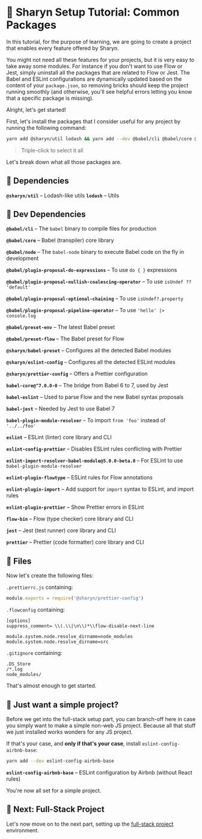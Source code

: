 # 🌹 Sharyn Setup Tutorial: Common Packages

In this tutorial, for the purpose of learning, we are going to create a project that enables every feature offered by Sharyn.

You might not need all these features for your projects, but it is very easy to take away some modules. For instance if you don't want to use Flow or Jest, simply uninstall all the packages that are related to Flow or Jest. The Babel and ESLint configurations are dynamically updated based on the content of your `package.json`, so removing bricks should keep the project running smoothly (and otherwise, you'll see helpful errors letting you know that a specific package is missing).

Alright, let's get started!

First, let's install the packages that I consider useful for any project by running the following command:

```bash
yarn add @sharyn/util lodash && yarn add --dev @babel/cli @babel/core @babel/node @babel/plugin-proposal-do-expressions @babel/plugin-proposal-nullish-coalescing-operator @babel/plugin-proposal-optional-chaining @babel/plugin-proposal-pipeline-operator @babel/preset-env @babel/preset-flow @sharyn/babel-preset @sharyn/eslint-config @sharyn/prettier-config babel-core@^7.0.0-0 babel-eslint babel-jest babel-plugin-module-resolver eslint eslint-config-prettier eslint-import-resolver-babel-module@5.0.0-beta.0 eslint-plugin-flowtype eslint-plugin-import eslint-plugin-prettier flow-bin jest prettier
```

> Triple-click to select it all

Let's break down what all those packages are.

## 🌹 Dependencies

**`@sharyn/util`** – Lodash-like utils
**`lodash`** – Utils

## 🌹 Dev Dependencies

**`@babel/cli`** – The `babel` binary to compile files for production

**`@babel/core`** – Babel (transpiler) core library

**`@babel/node`** – The `babel-node` binary to execute Babel code on the fly in development

**`@babel/plugin-proposal-do-expressions`** – To use `do { }` expressions

**`@babel/plugin-proposal-nullish-coalescing-operator`** – To use `isUndef ?? 'default'`

**`@babel/plugin-proposal-optional-chaining`** – To use `isUndef?.property`

**`@babel/plugin-proposal-pipeline-operator`** – To use `'hello' |> console.log`

**`@babel/preset-env`** – The latest Babel preset

**`@babel/preset-flow`** – The Babel preset for Flow

**`@sharyn/babel-preset`** – Configures all the detected Babel modules

**`@sharyn/eslint-config`** – Configures all the detected ESLint modules

**`@sharyn/prettier-config`** – Offers a Prettier configuration

**`babel-core@^7.0.0-0`** – The bridge from Babel 6 to 7, used by Jest

**`babel-eslint`** – Used to parse Flow and the new Babel syntax proposals

**`babel-jest`** – Needed by Jest to use Babel 7

**`babel-plugin-module-resolver`** – To import `from 'foo'` instead of `'../../foo'`

**`eslint`** – ESLint (linter) core library and CLI

**`eslint-config-prettier`** – Disables ESLint rules conflicting with Prettier

**`eslint-import-resolver-babel-module@5.0.0-beta.0`** – For ESLint to use `babel-plugin-module-resolver`

**`eslint-plugin-flowtype`** – ESLint rules for Flow annotations

**`eslint-plugin-import`** – Add support for `import` syntax to ESLint, and import rules

**`eslint-plugin-prettier`** – Show Prettier errors in ESLint

**`flow-bin`** – Flow (type checker) core library and CLI

**`jest`** – Jest (test runner) core library and CLI

**`prettier`** – Prettier (code formatter) core library and CLI

## 🌹 Files

Now let's create the following files:

`.prettierrc.js` containing:

```js
module.exports = require('@sharyn/prettier-config')
```

`.flowconfig` containing:

```
[options]
suppress_comment= \\(.\\|\n\\)*\\flow-disable-next-line

module.system.node.resolve_dirname=node_modules
module.system.node.resolve_dirname=src
```

`.gitignore` containing:

```
.DS_Store
/*.log
node_modules/
```

That's almost enough to get started.

## 🌹 Just want a simple project?

Before we get into the full-stack setup part, you can branch-off here in case you simply want to make a simple non-web JS project. Because all that stuff we just installed works wonders for any JS project.

If that's your case, and **only if that's your case**, install `eslint-config-airbnb-base`:

```bash
yarn add --dev eslint-config-airbnb-base
```

**`eslint-config-airbnb-base`** – ESLint configuration by Airbnb (without React rules)

You're now all set for a simple project.

## 🌹 Next: Full-Stack Project

Let's now move on to the next part, setting up the [full-stack project](https://github.com/sharynjs/sharyn/blob/master/docs/2-setup-full-stack.md) environment.
